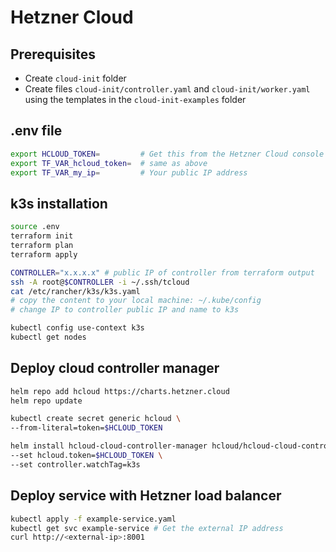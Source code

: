# Hetzner Cloud

## Prerequisites

- Create `cloud-init` folder
- Create files `cloud-init/controller.yaml` and `cloud-init/worker.yaml` using the templates in the `cloud-init-examples` folder

## .env file

```bash
export HCLOUD_TOKEN=         # Get this from the Hetzner Cloud console
export TF_VAR_hcloud_token=  # same as above
export TF_VAR_my_ip=         # Your public IP address
```

## k3s installation

```bash
source .env
terraform init
terraform plan
terraform apply

CONTROLLER="x.x.x.x" # public IP of controller from terraform output
ssh -A root@$CONTROLLER -i ~/.ssh/tcloud
cat /etc/rancher/k3s/k3s.yaml
# copy the content to your local machine: ~/.kube/config
# change IP to controller public IP and name to k3s

kubectl config use-context k3s
kubectl get nodes
```

## Deploy cloud controller manager

```bash
helm repo add hcloud https://charts.hetzner.cloud
helm repo update

kubectl create secret generic hcloud \
--from-literal=token=$HCLOUD_TOKEN

helm install hcloud-cloud-controller-manager hcloud/hcloud-cloud-controller-manager \
--set hcloud.token=$HCLOUD_TOKEN \
--set controller.watchTag=k3s  
```

## Deploy service with Hetzner load balancer

```bash
kubectl apply -f example-service.yaml
kubectl get svc example-service # Get the external IP address
curl http://<external-ip>:8001
```
